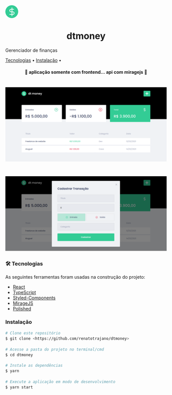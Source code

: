 
<img src='./public/favicon.png' align="center">

<h1 align="center">dtmoney</h1>
<p>Gerenciador de finanças</p>

<p>
 <a href="###tecnologias">Tecnologias</a> • 
 <a href="###instalacao">Instalação</a> • 
</p>

<h4 align="center"> 
	🚧  aplicação somente com frontend... api com miragejs  🚧
</h4>

<h1 align="center">
  <img alt="dtmoney" src="./src/assets/banner1.png" />
</h1>

<h1 align="center">
  <img alt="dtmoney" src="./src/assets/banner2.png" />
</h1>

### 🛠 Tecnologias

As seguintes ferramentas foram usadas na construção do projeto:

- [React](https://pt-br.reactjs.org/)
- [TypeScript](https://www.typescriptlang.org/)
- [Styled-Components](https://styled-components.com/)
- [MirageJS](https://miragejs.com/)
- [Polished](https://polished.js.org/)

### Instalação

```bash
# Clone este repositório
$ git clone <https://github.com/renatotrajano/dtmoney>

# Acesse a pasta do projeto no terminal/cmd
$ cd dtmoney

# Instale as dependências
$ yarn

# Execute a aplicação em modo de desenvolvimento
$ yarn start

```


